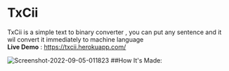 # TxCii
TxCii is a simple text to binary converter , you can put any sentence and it wil convert it immediately to machine language <br>
**Live Demo** : https://txcii.herokuapp.com/ 

<img src="https://i.ibb.co/6bpH65r/Screenshot-2022-09-05-011823.jpg" alt="Screenshot-2022-09-05-011823" border="0">
##How It's Made:

